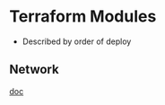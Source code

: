 # Terraform Modules

- Described by order of deploy

## Network

[doc](https://github.com/terraform-google-modules/terraform-google-network)

